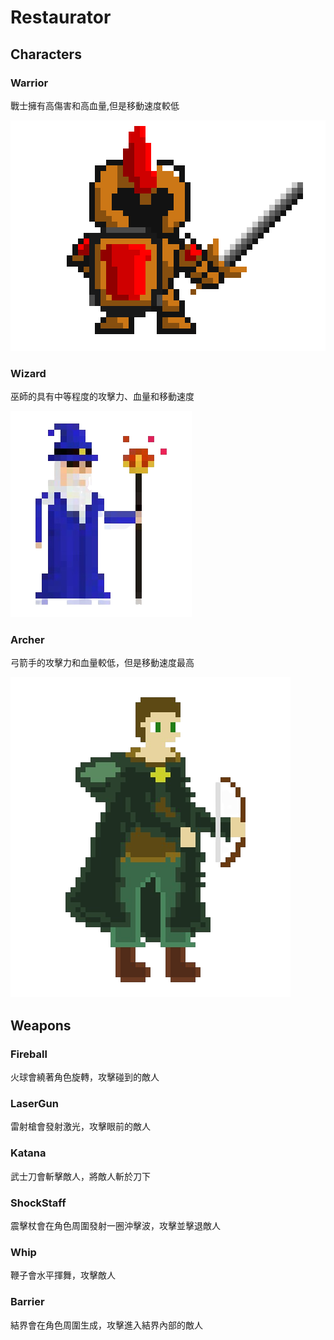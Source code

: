 # Restaurator

## Characters

### Warrior
戰士擁有高傷害和高血量,但是移動速度較低

![](resources/hero/warrior.png)

### Wizard
巫師的具有中等程度的攻擊力、血量和移動速度

![](resources/hero/wizard.png)

### Archer
弓箭手的攻擊力和血量較低，但是移動速度最高

![](resources/hero/archer.png)

## Weapons

### Fireball
火球會繞著角色旋轉，攻擊碰到的敵人

### LaserGun
雷射槍會發射激光，攻擊眼前的敵人

### Katana
武士刀會斬擊敵人，將敵人斬於刀下

### ShockStaff
震擊杖會在角色周圍發射一圈沖擊波，攻擊並擊退敵人

### Whip
鞭子會水平揮舞，攻擊敵人

### Barrier
結界會在角色周圍生成，攻擊進入結界內部的敵人

### 
